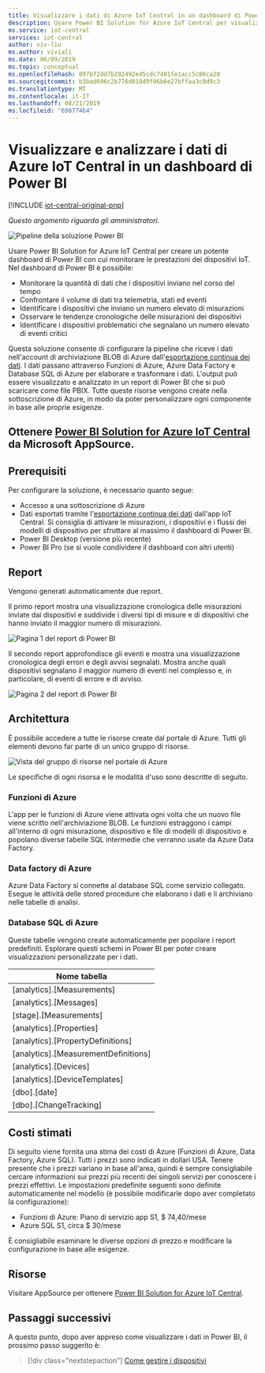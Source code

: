 ```yaml
---
title: Visualizzare i dati di Azure IoT Central in un dashboard di Power BI | Microsoft Docs
description: Usare Power BI Solution for Azure IoT Central per visualizzare e analizzare i dati di IoT Central.
ms.service: iot-central
services: iot-central
author: viv-liu
ms.author: viviali
ms.date: 06/09/2019
ms.topic: conceptual
ms.openlocfilehash: 897b72dd7b292492e45cdc7401fe1acc5c86ca20
ms.sourcegitcommit: b3bad696c2b776d018d9f06b6e27bffaa3c0d9c3
ms.translationtype: MT
ms.contentlocale: it-IT
ms.lasthandoff: 08/21/2019
ms.locfileid: "69877464"
---
```

# <a name="visualize-and-analyze-your-azure-iot-central-data-in-a-power-bi-dashboard"></a>Visualizzare e analizzare i dati di Azure IoT Central in un dashboard di Power BI

[!INCLUDE [iot-central-original-pnp](../../includes/iot-central-original-pnp-note.md)]

*Questo argomento riguarda gli amministratori.*

![Pipeline della soluzione Power BI](media/howto-connect-powerbi/iot-continuous-data-export.png)

Usare Power BI Solution for Azure IoT Central per creare un potente dashboard di Power BI con cui monitorare le prestazioni dei dispositivi IoT. Nel dashboard di Power BI è possibile:
- Monitorare la quantità di dati che i dispositivi inviano nel corso del tempo
- Confrontare il volume di dati tra telemetria, stati ed eventi
- Identificare i dispositivi che inviano un numero elevato di misurazioni
- Osservare le tendenze cronologiche delle misurazioni dei dispositivi
- Identificare i dispositivi problematici che segnalano un numero elevato di eventi critici

Questa soluzione consente di configurare la pipeline che riceve i dati nell'account di archiviazione BLOB di Azure dall'[esportazione continua dei dati](howto-export-data.md). I dati passano attraverso Funzioni di Azure, Azure Data Factory e Database SQL di Azure per elaborare e trasformare i dati. L'output può essere visualizzato e analizzato in un report di Power BI che si può scaricare come file PBIX. Tutte queste risorse vengono create nella sottoscrizione di Azure, in modo da poter personalizzare ogni componente in base alle proprie esigenze.

## <a name="get-the-power-bi-solution-for-azure-iot-centralhttpsakamsiotcentralpowerbisolutiontemplate-from-microsoft-appsource"></a>Ottenere [Power BI Solution for Azure IoT Central](https://aka.ms/iotcentralpowerbisolutiontemplate) da Microsoft AppSource.

## <a name="prerequisites"></a>Prerequisiti
Per configurare la soluzione, è necessario quanto segue:
- Accesso a una sottoscrizione di Azure
- Dati esportati tramite l'[esportazione continua dei dati](howto-export-data.md) dall'app IoT Central. Si consiglia di attivare le misurazioni, i dispositivi e i flussi dei modelli di dispositivo per sfruttare al massimo il dashboard di Power BI.
- Power BI Desktop (versione più recente)
- Power BI Pro (se si vuole condividere il dashboard con altri utenti)

## <a name="reports"></a>Report

Vengono generati automaticamente due report. 

Il primo report mostra una visualizzazione cronologica delle misurazioni inviate dai dispositivi e suddivide i diversi tipi di misure e di dispositivi che hanno inviato il maggior numero di misurazioni.

![Pagina 1 del report di Power BI](media/howto-connect-powerbi/template-page1-hasdata.PNG)

Il secondo report approfondisce gli eventi e mostra una visualizzazione cronologica degli errori e degli avvisi segnalati. Mostra anche quali dispositivi segnalano il maggior numero di eventi nel complesso e, in particolare, di eventi di errore e di avviso.

![Pagina 2 del report di Power BI](media/howto-connect-powerbi/template-page2-hasdata.PNG)

## <a name="architecture"></a>Architettura
È possibile accedere a tutte le risorse create dal portale di Azure. Tutti gli elementi devono far parte di un unico gruppo di risorse.

![Vista del gruppo di risorse nel portale di Azure](media/howto-connect-powerbi/azure-deployment.PNG)

Le specifiche di ogni risorsa e le modalità d'uso sono descritte di seguito.

### <a name="azure-functions"></a>Funzioni di Azure
L'app per le funzioni di Azure viene attivata ogni volta che un nuovo file viene scritto nell'archiviazione BLOB. Le funzioni estraggono i campi all'interno di ogni misurazione, dispositivo e file di modelli di dispositivo e popolano diverse tabelle SQL intermedie che verranno usate da Azure Data Factory.

### <a name="azure-data-factory"></a>Data factory di Azure
Azure Data Factory si connette al database SQL come servizio collegato. Esegue le attività delle stored procedure che elaborano i dati e li archiviano nelle tabelle di analisi.

### <a name="azure-sql-database"></a>Database SQL di Azure
Queste tabelle vengono create automaticamente per popolare i report predefiniti. Esplorare questi schemi in Power BI per poter creare visualizzazioni personalizzate per i dati.

| Nome tabella |
|------------|
|[analytics].[Measurements]|
|[analytics].[Messages]|
|[stage].[Measurements]|
|[analytics].[Properties]|
|[analytics].[PropertyDefinitions]|
|[analytics].[MeasurementDefinitions]|
|[analytics].[Devices]|
|[analytics].[DeviceTemplates]|
|[dbo].[date]|
|[dbo].[ChangeTracking]|

## <a name="estimated-costs"></a>Costi stimati

Di seguito viene fornita una stima dei costi di Azure (Funzioni di Azure, Data Factory, Azure SQL). Tutti i prezzi sono indicati in dollari USA. Tenere presente che i prezzi variano in base all'area, quindi è sempre consigliabile cercare informazioni sui prezzi più recenti dei singoli servizi per conoscere i prezzi effettivi.
Le impostazioni predefinite seguenti sono definite automaticamente nel modello (è possibile modificarle dopo aver completato la configurazione):

- Funzioni di Azure: Piano di servizio app S1, $ 74,40/mese
- Azure SQL S1, circa $ 30/mese

È consigliabile esaminare le diverse opzioni di prezzo e modificare la configurazione in base alle esigenze.

## <a name="resources"></a>Risorse

Visitare AppSource per ottenere [Power BI Solution for Azure IoT Central](https://aka.ms/iotcentralpowerbisolutiontemplate).

## <a name="next-steps"></a>Passaggi successivi

A questo punto, dopo aver appreso come visualizzare i dati in Power BI, il prossimo passo suggerito è:

> [!div class="nextstepaction"]
> [Come gestire i dispositivi](howto-manage-devices.md)